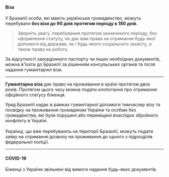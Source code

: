 #### Віза

У Бразилії особи, які мають українське громадянство, можуть перебувати **без візи до 90 днів протягом періоду в 180 днів**. 

>Зверніть увагу, перебування протягом зазначеного періоду, без оформлення статусу, не дає вам права на отримання будь-якої допомоги від держави, як і будь-якого соціального захисту, а також права на роботу.

За відсутності закордонного паспорту чи інших необхідних документів, можна в'їхати до Бразилії за рішенням консульських органів та після надання гуманітарної візи.

***

**Гуманітарна віза** дає право на проживання в країні протягом двох років. Протягом цього часу можна подати клопотання про отримання офіційного статусу біженця.

<section>
Уряд Бразилії надає в рамках гуманітарної допомоги тимчасову візу та посвідку на проживання громадянам України та особам без громадянства, які були порушені або переміщені внаслідок збройного конфлікту в Україні.
</section>

</br>
Українці, що вже перебувають на території Бразилії, можуть подати заяву на отримання дозволу на проживання до одного з підрозділів федеральної поліції.



***

#### COVID-19

Біженці з України звільнені від вимоги надання будь-яких документів.